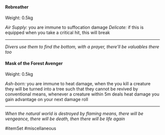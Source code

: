 #### Rebreather

Weight: 0.5kg

*Air Supply:* you are immune to suffocation damage
*Delicate:* if this is equipped when you take a critical hit, this will break

---
*Divers use them to find the bottom, with a prayer, there'll be valuables there too*

#### Mask of the Forest Avenger

Weight: 0.5kg

*Ash-born:* you are immune to heat damage, when the you kill a creature they will be turned into a tree such that they cannot be revived by conventional means, whenever a creature within 5m deals heat damage you gain advantage on your next damage roll

---
*When the natural world is destroyed by flaming means, there will be vengeance, there will be death, then there will be life again*

#itemSet #miscellaneous